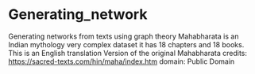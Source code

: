 # Generating_network
Generating networks from texts using graph theory
Mahabharata is an Indian mythology very complex dataset it has 18 chapters and 18 books.
This is an English translation Version of the original Mahabharata
credits: https://sacred-texts.com/hin/maha/index.htm
domain: Public Domain
